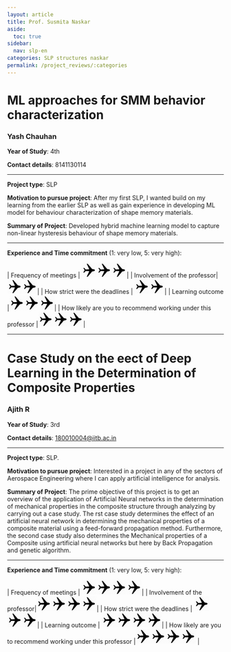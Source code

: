```yaml
---
layout: article
title: Prof. Susmita Naskar
aside:
  toc: true
sidebar:
  nav: slp-en
categories: SLP structures naskar
permalink: /project_reviews/:categories
---
```


# ML approaches for SMM behavior characterization
### Yash Chauhan
**Year of Study**: 4th

**Contact details**: 8141130114

---

**Project type**: SLP

**Motivation to pursue project**: After my first SLP, I wanted build on my learning from the earlier SLP as well as gain experience in developing ML model for behaviour characterization of shape memory materials.

**Summary of Project**: Developed hybrid machine learning model to capture non-linear hysteresis behaviour of shape memory materials.

---

**Experience and Time commitment** (1: very low, 5: very high):

[1]:<img src="/assets/plane3.png" width="35"/>

| Frequency of meetings	| <img src="/assets/plane3.png" width="35"/><img src="/assets/plane3.png" width="35"/><img src="/assets/plane3.png" width="35"/>|
| Involvement of the professor|<img src="/assets/plane3.png" width="35"/><img src="/assets/plane3.png" width="35"/>|
| How strict were the deadlines	| <img src="/assets/plane3.png" width="35"/><img src="/assets/plane3.png" width="35"/>|
| Learning outcome |<img src="/assets/plane3.png" width="35"/><img src="/assets/plane3.png" width="35"/><img src="/assets/plane3.png" width="35"/>|
| How likely are you to recommend working under this professor |<img src="/assets/plane3.png" width="35"/><img src="/assets/plane3.png" width="35"/><img src="/assets/plane3.png" width="35"/>|

---


# Case Study on the eect of Deep Learning in the Determination of Composite Properties
### Ajith R
**Year of Study**: 3rd

**Contact details**: 180010004@iitb.ac.in

---

**Project type**: SLP.

**Motivation to pursue project**: Interested in a project in any of the sectors of Aerospace Engineering where I can apply artificial intelligence for analysis.

**Summary of Project**: The prime objective of this project is to get an overview of the application of Artificial Neural networks in the determination of mechanical properties in the composite structure
through analyzing by carrying out a case study. The rst case study determines the effect
of an artificial neural network in determining the mechanical properties of a composite material using a feed-forward propagation method. Furthermore, the second case study also
determines the Mechanical properties of a Composite using artificial neural networks but
here by Back Propagation and genetic algorithm.

---

**Experience and Time commitment** (1: very low, 5: very high):

[1]:<img src="/assets/plane3.png" width="35"/>

| Frequency of meetings	| <img src="/assets/plane3.png" width="35"/><img src="/assets/plane3.png" width="35"/><img src="/assets/plane3.png" width="35"/><img src="/assets/plane3.png" width="35"/>|
| Involvement of the professor|<img src="/assets/plane3.png" width="35"/><img src="/assets/plane3.png" width="35"/><img src="/assets/plane3.png" width="35"/><img src="/assets/plane3.png" width="35"/>|
| How strict were the deadlines	| <img src="/assets/plane3.png" width="35"/><img src="/assets/plane3.png" width="35"/><img src="/assets/plane3.png" width="35"/>|
| Learning outcome | <img src="/assets/plane3.png" width="35"/><img src="/assets/plane3.png" width="35"/><img src="/assets/plane3.png" width="35"/><img src="/assets/plane3.png" width="35"/>|
| How likely are you to recommend working under this professor |<img src="/assets/plane3.png" width="35"/><img src="/assets/plane3.png" width="35"/><img src="/assets/plane3.png" width="35"/><img src="/assets/plane3.png" width="35"/> |




